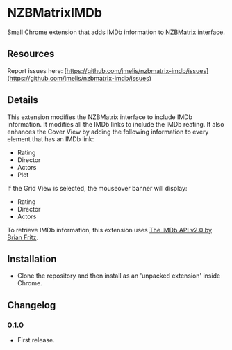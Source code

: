 NZBMatrixIMDb
=============
Small Chrome extension that adds IMDb information to
[NZBMatrix](http://nzbmatrix.com/) interface.

Resources
---------
Report issues here:
[https://github.com/jmelis/nzbmatrix-imdb/issues](https://github.com/jmelis/nzbmatrix-imdb/issues)

Details
-------
This extension modifies the NZBMatrix interface to include IMDb information.
It modifies all the IMDb links to include the IMDb reating. It also enhances
the Cover View by adding the following information to every element that has
an IMDb link:

* Rating
* Director
* Actors
* Plot

If the Grid View is selected, the mouseover banner will display:

* Rating
* Director
* Actors

To retrieve IMDb information, this extension uses [The IMDb API v2.0 by
Brian Fritz](http://www.imdbapi.com/).

Installation
------------
* Clone the repository and then install as an 'unpacked extension' inside Chrome.

Changelog
---------
### 0.1.0 ###
* First release.
